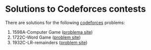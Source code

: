 # Solutions to Codeforces contests
There are solutions for the following [codeforces](https://codeforces.com/) problems:

1. 1598A-Computer Game ([problema site](https://codeforces.com/problemset/problem/1598/A))
2. 1722C-Word Game ([problem site](https://codeforces.com/problemset/problem/1722/C))
3. 1932C-LR-remainders ([problem site](https://codeforces.com/problemset/problem/1932/C))
